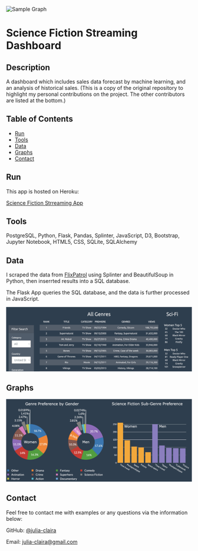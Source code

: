 ![Sample Graph](Resources/logo.png)

# Science Fiction Streaming Dashboard

## Description 

A dashboard which includes sales data forecast by machine learning, and an analysis of historical sales. (This is a copy of the original repository to highlight my personal contributions on the project. The other contributors are listed at the bottom.)



## Table of Contents
* [Run](#Results)
* [Tools](#Tools)
* [Data](#Data)
* [Graphs](#Graphs)
* [Contact](#Contact)



## Run

This app is hosted on Heroku:

[Science Fiction Strreaming App](https://scifi-stream.herokuapp.com/)


## Tools

PostgreSQL, Python, Flask, Pandas, Splinter, JavaScript, D3, Bootstrap, Jupyter Notebook, HTML5, CSS, SQLite, SQLAlchemy



## Data
I scraped the data from [FlixPatrol](https://www.flixpatrol.com) using Splinter and BeautifulSoup in Python, then inserrted results into a SQL database.

The Flask App queries the SQL database, and the data is further processed in JavaScript.

![Sample Graph](images/data1.jpg)



## Graphs

![Sample Graph](images/graph1.jpg)




## Contact

Feel free to contact me with examples or any questions via the information below:

GitHub: [@julia-claira](https://api.github.com/users/julia-claira)

Email: julia-claira@gmail.com
